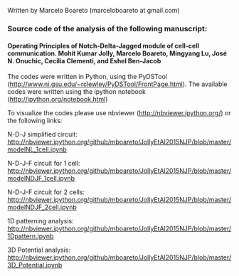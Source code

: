 Written by Marcelo Boareto (marceloboareto at gmail.com)

### Source code of the analysis of the following manuscript:

#### Operating Principles of Notch-Delta-Jagged module of cell-cell communication. Mohit Kumar Jolly, Marcelo Boareto, Mingyang Lu, José N. Onuchic, Cecilia Clementi, and Eshel Ben-Jacob

The codes were written in Python, using the PyDSTool (http://www.ni.gsu.edu/~rclewley/PyDSTool/FrontPage.html). 
The available codes were written using the ipython notebook (http://ipython.org/notebook.html)

To visualize the codes please use nbviewer (http://nbviewer.ipython.org/) or the following links: 

N-D-J simplified circuit: 
http://nbviewer.ipython.org/github/mboareto/JollyEtAl2015NJP/blob/master/modelNL_1cell.ipynb 

N-D-J-F circuit for 1 cell: 
http://nbviewer.ipython.org/github/mboareto/JollyEtAl2015NJP/blob/master/modelNDJF_1cell.ipynb

N-D-J-F circuit for 2 cells: 
http://nbviewer.ipython.org/github/mboareto/JollyEtAl2015NJP/blob/master/modelNDJF_2cell.ipynb

1D patterning analysis: 
http://nbviewer.ipython.org/github/mboareto/JollyEtAl2015NJP/blob/master/1Dpattern.ipynb

3D Potential analysis:
http://nbviewer.ipython.org/github/mboareto/JollyEtAl2015NJP/blob/master/3D_Potential.ipynb

